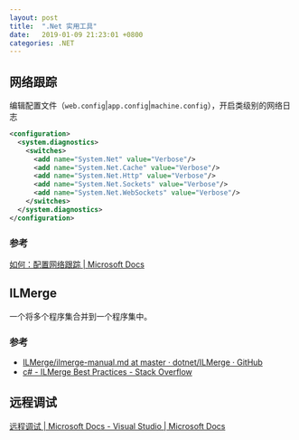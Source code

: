 ```yaml
---
layout: post
title:  ".Net 实用工具"
date:   2019-01-09 21:23:01 +0800
categories: .NET
---
```


## 网络跟踪

编辑配置文件（`web.config`&#124;`app.config`&#124;`machine.config`），开启类级别的网络日志

```xml
<configuration>  
  <system.diagnostics> 
    <switches>  
      <add name="System.Net" value="Verbose"/>  
      <add name="System.Net.Cache" value="Verbose"/>  
      <add name="System.Net.Http" value="Verbose"/>  
      <add name="System.Net.Sockets" value="Verbose"/>  
      <add name="System.Net.WebSockets" value="Verbose"/>  
    </switches>  
  </system.diagnostics>  
</configuration>  
```
### 参考
[如何：配置网络跟踪 &#124; Microsoft Docs](https://docs.microsoft.com/zh-cn/dotnet/framework/network-programming/how-to-configure-network-tracing)

## ILMerge
一个将多个程序集合并到一个程序集中。
### 参考
* [ILMerge/ilmerge-manual.md at master · dotnet/ILMerge · GitHub](https://github.com/dotnet/ILMerge/blob/master/ilmerge-manual.md)
* [c# - ILMerge Best Practices - Stack Overflow](https://stackoverflow.com/q/9376)

## 远程调试

[远程调试 &#124; Microsoft Docs - Visual Studio &#124; Microsoft Docs](https://docs.microsoft.com/zh-cn/visualstudio/debugger/remote-debugging?view=vs-2015)
